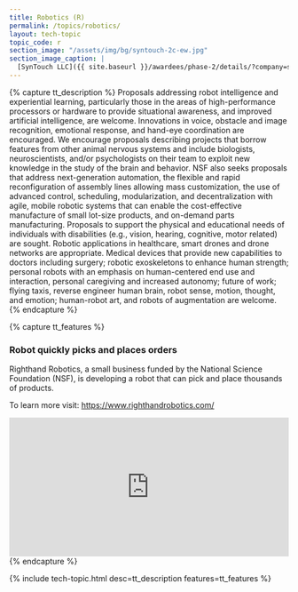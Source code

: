 ```yaml
---
title: Robotics (R)
permalink: /topics/robotics/
layout: tech-topic
topic_code: r
section_image: "/assets/img/bg/syntouch-2c-ew.jpg"
section_image_caption: |
  [SynTouch LLC]({{ site.baseurl }}/awardees/phase-2/details/?company=syntouch-llc#syntouch-llc) BioTac Toccare provides tactile evaluations that are consistent, quantifiable, and reflective of human perceptions.
---
```

{% capture tt_description %}
Proposals addressing robot intelligence and experiential learning, particularly those in the areas of high-performance processors or hardware to provide situational awareness, and improved artificial intelligence, are welcome. Innovations in voice, obstacle and image recognition, emotional response, and hand-eye coordination are encouraged. We encourage proposals describing projects that borrow features from other animal nervous systems and include biologists, neuroscientists, and/or psychologists on their team to exploit new knowledge in the study of the brain and behavior. NSF also seeks proposals that address next-generation automation, the flexible and rapid reconfiguration of assembly lines allowing mass customization, the use of advanced control, scheduling, modularization, and decentralization with agile, mobile robotic systems that can enable the cost-effective manufacture of small lot-size products, and on-demand parts manufacturing. Proposals to support the physical and educational needs of individuals with disabilities (e.g., vision, hearing, cognitive, motor related) are sought. Robotic applications in healthcare, smart drones and drone networks are appropriate. Medical devices that provide new capabilities to doctors including surgery; robotic exoskeletons to enhance human strength; personal robots with an emphasis on human-centered end use and interaction, personal caregiving and increased autonomy; future of work; flying taxis, reverse engineer human brain, robot sense, motion, thought, and emotion; human-robot art, and robots of augmentation are welcome.
{% endcapture %}

{% capture tt_features %}
<div class="usa-section usa-content usa-grid">
  <div class="image-video">
    <div class="usa-width-one-half">
      <h3>Robot quickly picks and places orders</h3>
      <p>Righthand Robotics, a small business funded by the National Science Foundation (NSF), is developing a robot that can pick and place thousands of products.</p>
      <p>To learn more visit: <a href="https://www.righthandrobotics.com/">https://www.righthandrobotics.com/</a></p>
    </div>
    <div class="usa-width-one-half">
      <iframe sandbox="allow-same-origin allow-scripts" title="RightHand Robotics" width="100%" height="250" src="https://www.youtube.com/embed/ZuKJSA4uCPU" frameborder="0" allowfullscreen=""></iframe>
    </div>
  </div>
</div>
{% endcapture %}

{% include tech-topic.html desc=tt_description features=tt_features %}
